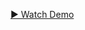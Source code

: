 [▶️ Watch Demo](https://drive.google.com/file/d/1ieOclIo02xOjBt1NZDl2j5mgbDfaR7x0/view?usp=sharing)
